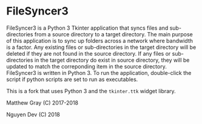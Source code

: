 # FileSyncer3
FileSyncer3 is a Python 3 Tkinter application that syncs files and sub-directories from a source directory to a target directory. The main purpose of this application is to sync up folders across a network where bandwidth is a factor. Any existing files or sub-directories in the target directory will be deleted if they are not found in the source directory. If any files or sub-directories in the target directory do exist in source directory, they will be updated to match the correponding item in the source directory. FileSyncer3 is written in Python 3. To run the application, double-click the script if python scripts are set to run as executables.

This is a fork that uses Python 3 and the `tkinter.ttk` widget library.

Matthew Gray (C) 2017-2018

Nguyen Dev (C) 2018 